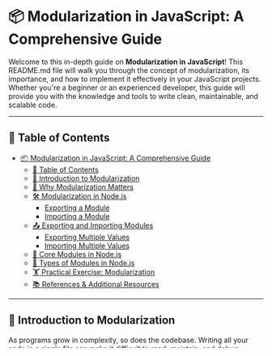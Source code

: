 
# 📦 Modularization in JavaScript: A Comprehensive Guide

Welcome to this in-depth guide on **Modularization in JavaScript**! This README.md file will walk you through the concept of modularization, its importance, and how to implement it effectively in your JavaScript projects. Whether you're a beginner or an experienced developer, this guide will provide you with the knowledge and tools to write clean, maintainable, and scalable code.

---

## 📑 Table of Contents

- [📦 Modularization in JavaScript: A Comprehensive Guide](#-modularization-in-javascript-a-comprehensive-guide)
  - [📑 Table of Contents](#-table-of-contents)
  - [🚀 Introduction to Modularization](#-introduction-to-modularization)
  - [🎯 Why Modularization Matters](#-why-modularization-matters)
  - [🛠 Modularization in Node.js](#-modularization-in-nodejs)
    - [Exporting a Module](#exporting-a-module)
    - [Importing a Module](#importing-a-module)
  - [📤 Exporting and Importing Modules](#-exporting-and-importing-modules)
    - [Exporting Multiple Values](#exporting-multiple-values)
    - [Importing Multiple Values](#importing-multiple-values)
  - [🔧 Core Modules in Node.js](#-core-modules-in-nodejs)
  - [📂 Types of Modules in Node.js](#-types-of-modules-in-nodejs)
  - [🏋️ Practical Exercise: Modularization](#️-practical-exercise-modularization)
  - [📚 References \& Additional Resources](#-references--additional-resources)

---

## 🚀 Introduction to Modularization

As programs grow in complexity, so does the codebase. Writing all your code in a single file can make it difficult to read, maintain, and debug. **Modularization** is a programming technique that involves breaking down your code into smaller, independent modules. Each module has a single responsibility, making the overall program easier to manage.

In JavaScript, modularization allows you to organize your code into separate files, each handling a specific task. This approach promotes reusability, readability, and maintainability.

---

## 🎯 Why Modularization Matters

1. **Code Organization**: Modularization helps you structure your code logically, making it easier to navigate and understand.
2. **Reusability**: Modules can be reused across different parts of your application or even in other projects.
3. **Maintainability**: Isolating functionality into modules makes it easier to update or fix bugs without affecting the entire codebase.
4. **Collaboration**: When working in a team, modularization allows multiple developers to work on different parts of the application simultaneously.

---

## 🛠 Modularization in Node.js

In **Node.js**, every JavaScript file is treated as a module. This means you can share variables, objects, classes, or functions between modules by exporting and importing them.

### Exporting a Module

To export a value from a module, you use the `module.exports` property. Here's an example:

```javascript
// coffee.js
const coffee = {
    name: 'Tubruk',
    price: 15000,
};

module.exports = coffee;
```

### Importing a Module

To use the exported value in another file, you use the `require()` function:

```javascript
// app.js
const coffee = require('./coffee');

console.log(coffee);
/**
 * Output:
 * { name: 'Tubruk', price: 15000 }
 */
```

**Note**: When importing local modules, always prefix the path with `./` to indicate the current directory.

---

## 📤 Exporting and Importing Modules

### Exporting Multiple Values

You can export multiple values from a module using **object literals**:

```javascript
// user.js
const firstName = 'Harry';
const lastName = 'Potter';

module.exports = { firstName, lastName };
```

### Importing Multiple Values

To import multiple values, use **object destructuring**:

```javascript
// app.js
const { firstName, lastName } = require('./user');

console.log(firstName); // Output: Harry
console.log(lastName);  // Output: Potter
```

---

## 🔧 Core Modules in Node.js

Node.js provides several **core modules** that you can use to perform common tasks. These modules are built into Node.js and can be imported using the `require()` function.

Example:

```javascript
// Importing the HTTP core module
const http = require('http');
```

Core modules are stored in the `lib` folder of your Node.js installation, so you only need to specify the module name when importing them.

---

## 📂 Types of Modules in Node.js

There are three types of modules in Node.js:

1. **Local Modules**: Modules created by you and stored in your project directory.
2. **Core Modules**: Built-in modules provided by Node.js (e.g., `http`, `fs`, `path`).
3. **Third-Party Modules**: Modules installed via **Node Package Manager (NPM)**. These are stored in the `node_modules` folder.

---

## 🏋️ Practical Exercise: Modularization

Let's put your knowledge into practice! Follow these steps to create a modularized project:

1. Create a new folder named `modularization` in your `nodejs-basic` project.
2. Inside the folder, create three JavaScript files: `Tiger.js`, `Wolf.js`, and `index.js`.
3. Add the following starter code to each file:

```javascript
// Tiger.js
class Tiger {
  constructor() {
    this.strength = Math.floor(Math.random() * 100);
  }

  growl() {
    console.log('grrrrr!');
  }
}

// TODO 1: Export the Tiger class
```

```javascript
// Wolf.js
class Wolf {
  constructor() {
    this.strength = Math.floor(Math.random() * 100);
  }

  howl() {
    console.log('auuuu!');
  }
}

// TODO 2: Export the Wolf class
```

```javascript
// index.js
// TODO 3: Import the Tiger class from Tiger.js
// TODO 4: Import the Wolf class from Wolf.js
```

4. Complete the `TODO` tasks to export and import the classes.
5. Run the `index.js` file using the command:

```bash
node ./modularization/index.js
```

**Expected Output**:

```
grrrrr! Harimau memenangkan pertandingan!
```

---

## 📚 References & Additional Resources

- [Node.js Documentation](https://nodejs.org/en/docs/)
- [JavaScript Modules: A Beginner's Guide](https://developer.mozilla.org/en-US/docs/Web/JavaScript/Guide/Modules)
- [Understanding Node.js Core Modules](https://nodejs.dev/learn/nodejs-core-modules)
- [NPM Documentation](https://docs.npmjs.com/)

---

[⬆️ Back to Table of Contents](#-table-of-contents)